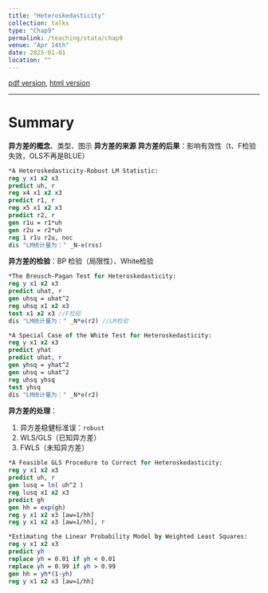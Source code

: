 ```yaml
---
title: "Heteroskedasticity"
collection: talks
type: "Chap9"
permalink: /teaching/stata/chap9
venue: "Apr 14th"
date: 2025-01-01
location: ""
---
```


[pdf version](http://xishanyu2.github.io/files/Heteroskedasticity.pdf), [html version](http://xishanyu2.github.io/files/Heteroskedasticity.html)

---

# Summary

**异方差的概念**、类型、图示
**异方差的来源**
**异方差的后果**：影响有效性（t、F检验失效，OLS不再是BLUE）

```stata
*A Heteroskedasticity-Robust LM Statistic:
reg y x1 x2 x3
predict uh, r
reg x4 x1 x2 x3
predict r1, r
reg x5 x1 x2 x3
predict r2, r
gen r1u = r1*uh
gen r2u = r2*uh
reg 1 r1u r2u, noc
dis "LM统计量为：" _N-e(rss)
```

**异方差的检验**：BP 检验（局限性）、White检验

```stata
*The Breusch-Pagan Test for Heteroskedasticity:
reg y x1 x2 x3
predict uhat, r
gen uhsq = uhat^2
reg uhsq x1 x2 x3
test x1 x2 x3 //F检验
dis "LM统计量为：" _N*e(r2) //LM检验
```

```stata
*A Special Case of the White Test for Heteroskedasticity:
reg y x1 x2 x3
predict yhat
predict uhat, r
gen yhsq = yhat^2
gen uhsq = uhat^2
reg uhsq yhsq
test yhsq
dis "LM统计量为：" _N*e(r2)
```

**异方差的处理**：
1. 异方差稳健标准误：`robust`
2. WLS/GLS（已知异方差）
3. FWLS（未知异方差）

```stata
*A Feasible GLS Procedure to Correct for Heteroskedasticity:
reg y x1 x2 x3
predict uh, r
gen lusq = ln( uh^2 )
reg lusq x1 x2 x3
predict gh
gen hh = exp(gh)
reg y x1 x2 x3 [aw=1/hh]
reg y x1 x2 x3 [aw=1/hh], r
```

```stata
*Estimating the Linear Probability Model by Weighted Least Squares:
reg y x1 x2 x3
predict yh
replace yh = 0.01 if yh < 0.01
replace yh = 0.99 if yh > 0.99
gen hh = yh*(1-yh)
reg y x1 x2 x3 [aw=1/hh]
```
